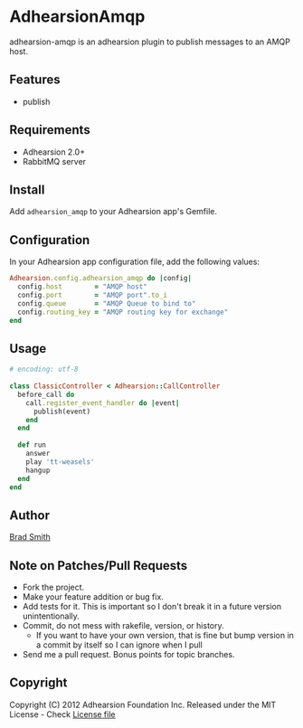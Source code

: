 AdhearsionAmqp
==========================

adhearsion-amqp is an adhearsion plugin to publish messages to an AMQP host.

Features
--------

 * publish

Requirements
------------

* Adhearsion 2.0+
* RabbitMQ server

Install
-------

Add `adhearsion_amqp` to your Adhearsion app's Gemfile.

Configuration
-------------

In your Adhearsion app configuration file, add the following values:

```ruby
Adhearsion.config.adhearsion_amqp do |config|
  config.host        = "AMQP host"
  config.port        = "AMQP port".to_i
  config.queue       = "AMQP Queue to bind to"
  config.routing_key = "AMQP routing key for exchange"
end
```

Usage
-----

```ruby
# encoding: utf-8 
 
class ClassicController < Adhearsion::CallController 
  before_call do 
    call.register_event_handler do |event| 
      publish(event) 
    end 
  end 
 
  def run 
    answer 
    play 'tt-weasels' 
    hangup 
  end 
end
```

Author
------

[Brad Smith](https://github.com/bradleyd)

Note on Patches/Pull Requests
-----------------------------

* Fork the project.
* Make your feature addition or bug fix.
* Add tests for it. This is important so I don't break it in a future version unintentionally.
* Commit, do not mess with rakefile, version, or history.
  * If you want to have your own version, that is fine but bump version in a commit by itself so I can ignore when I pull
* Send me a pull request. Bonus points for topic branches.

Copyright
---------

Copyright (C) 2012 Adhearsion Foundation Inc.
Released under the MIT License - Check [License file](https://github.com/adhearsion/adhearsion-drb/blob/master/LICENSE)
